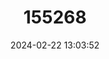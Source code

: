 ---
title: "155268"
category: "Scatophagus argus"
draft: false
date: 2024-02-22 13:03:52
languages:
  English: ["Argus Fish", "Butterfish", "Butter Fish", "Common Scat", "Leopard Scat", "Scat", "Spotted Butt", "Spotted Butterfish", "Spotted Butter Fish", "Spotted Scad", "Spotted Scat"]
  Danish: ["Almindelig Argusfisk", "Plettet argusfisk"]
  Polish: ["Argus"]
  German: ["Argusfisch", "Gemeiner Argusfisch", "Grüner Argusfisch"]
  Swedish: ["Argusfisk"]
  Arabic: ["Bushami"]
  Japanese: ["Kurohoshimanjûdai"]
  French: ["Pavillon Tacheté"]
  Spanish; Castilian: ["Pingo Manchado"]
---